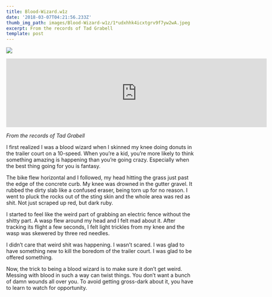 ```yaml
---
title: Blood-Wizard.w1z
date: '2018-03-07T04:21:56.233Z'
thumb_img_path: images/Blood-Wizard-w1z/1*udxhhk4icxtgrv9f7yw2wA.jpeg
excerpt: From the records of Tad Grabell
template: post
---
```

![](/images/Blood-Wizard-w1z/1*udxhhk4icxtgrv9f7yw2wA.jpeg)

<iframe src="https://play.ht/embed/?article_url=https://medium.com/_p/blood-wizard-w1z-c61bf05f5443" width="700" height="185" frameborder="0" scrolling="no"></iframe>

*From the records of Tad Grabell*

I first realized I was a blood wizard when I skinned my knee doing donuts in the trailer court on a 10-speed. When you’re a kid, you’re more likely to think something amazing is happening than you’re going crazy. Especially when the best thing going for you is fantasy.

The bike flew horizontal and I followed, my head hitting the grass just past the edge of the concrete curb. My knee was drowned in the gutter gravel. It rubbed the dirty slab like a confused eraser, being torn up for no reason. I went to pluck the rocks out of the sting skin and the whole area was red as shit. Not just scraped up red, but dark ruby.

I started to feel like the weird part of grabbing an electric fence without the shitty part. A wasp flew around my head and I felt mad about it. After tracking its flight a few seconds, I felt light trickles from my knee and the wasp was skewered by three red needles.

I didn’t care that weird shit was happening. I wasn’t scared. I was glad to have something new to kill the boredom of the trailer court. I was glad to be offered something.

Now, the trick to being a blood wizard is to make sure it don’t get weird. Messing with blood in such a way can twist things. You don’t want a bunch of damn wounds all over you. To avoid getting gross-dark about it, you have to learn to watch for opportunity.
